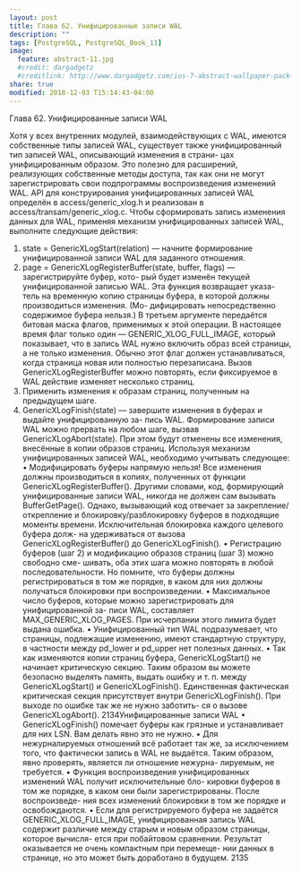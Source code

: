 ```yaml
---
layout: post
title: Глава 62. Унифицированные записи WAL
description: ""
tags: [PostgreSQL, PostgreSQL_Book_11]
image:
  feature: abstract-11.jpg
  #credit: dargadgetz
  #creditlink: http://www.dargadgetz.com/ios-7-abstract-wallpaper-pack-for-iphone-5-and-ipod-touch-retina/
share: true
modified: 2018-12-03 T15:14:43-04:00
---
```

Глава 62. Унифицированные записи WAL

Хотя у всех внутренних модулей, взаимодействующих с WAL, имеются собственные типы записей
WAL, существует также унифицированный тип записей WAL, описывающий изменения в страни-
цах унифицированным образом. Это полезно для расширений, реализующих собственные методы
доступа, так как они не могут зарегистрировать свои подпрограммы воспроизведения изменений
WAL.
API для конструирования унифицированных записей WAL определён в access/generic_xlog.h и
реализован в access/transam/generic_xlog.c.
Чтобы сформировать запись изменения данных для WAL, применяя механизм унифицированных
записей WAL, выполните следующие действия:
1. state = GenericXLogStart(relation) — начните формирование унифицированной записи WAL
для заданного отношения.
2. page = GenericXLogRegisterBuffer(state, buffer, flags) — зарегистрируйте буфер, кото-
рый будет изменён текущей унифицированной записью WAL. Эта функция возвращает указа-
тель на временную копию страницы буфера, в которой должны производиться изменения. (Мо-
дифицировать непосредственно содержимое буфера нельзя.) В третьем аргументе передаётся
битовая маска флагов, применимых к этой операции. В настоящее время флаг только один —
GENERIC_XLOG_FULL_IMAGE, который показывает, что в запись WAL нужно включить образ всей
страницы, а не только изменения. Обычно этот флаг должен устанавливаться, когда страница
новая или полностью перезаписана. Вызов GenericXLogRegisterBuffer можно повторять, если
фиксируемое в WAL действие изменяет несколько страниц.
3. Применить изменения к образам страниц, полученным на предыдущем шаге.
4. GenericXLogFinish(state) — завершите изменения в буферах и выдайте унифицированную за-
пись WAL.
Формирование записи WAL можно прервать на любом шаге, вызвав GenericXLogAbort(state). При
этом будут отменены все изменения, внесённые в копии образов страниц.
Используя механизм унифицированных записей WAL, необходимо учитывать следующее:
• Модифицировать буферы напрямую нельзя! Все изменения должны производиться в копиях,
полученных от функции GenericXLogRegisterBuffer(). Другими словами, код, формирующий
унифицированные записи WAL, никогда не должен сам вызывать BufferGetPage(). Однако,
вызывающий код отвечает за закрепление/открепление и блокировку/разблокировку буферов
в подходящие моменты времени. Исключительная блокировка каждого целевого буфера долж-
на удерживаться от вызова GenericXLogRegisterBuffer() до GenericXLogFinish().
• Регистрацию буферов (шаг 2) и модификацию образов страниц (шаг 3) можно свободно сме-
шивать, оба этих шага можно повторять в любой последовательности. Но помните, что буферы
должны регистрироваться в том же порядке, в каком для них должны получаться блокировки
при воспроизведении.
• Максимальное число буферов, которые можно зарегистрировать для унифицированной за-
писи WAL, составляет MAX_GENERIC_XLOG_PAGES. При исчерпании этого лимита будет выдана
ошибка.
• Унифицированный тип WAL подразумевает, что страницы, подлежащие изменению, имеют
стандартную структуру, в частности между pd_lower и pd_upper нет полезных данных.
• Так как изменяются копии страниц буфера, GenericXLogStart() не начинает критическую
секцию. Таким образом вы можете безопасно выделять память, выдать ошибку и т. п. между
GenericXLogStart() и GenericXLogFinish(). Единственная фактическая критическая секция
присутствует внутри GenericXLogFinish(). При выходе по ошибке так же не нужно заботить-
ся о вызове GenericXLogAbort().
2134Унифицированные записи WAL
• GenericXLogFinish() помечает буферы как грязные и устанавливает для них LSN. Вам делать
явно это не нужно.
• Для нежурналируемых отношений всё работает так же, за исключением того, что фактически
запись в WAL не выдаётся. Таким образом, явно проверять, является ли отношение нежурна-
лируемым, не требуется.
• Функция воспроизведения унифицированных изменений WAL получит исключительные бло-
кировки буферов в том же порядке, в каком они были зарегистрированы. После воспроизведе-
ния всех изменений блокировки в том же порядке и освобождаются.
• Если для регистрируемого буфера не задаётся GENERIC_XLOG_FULL_IMAGE, унифицированная
запись WAL содержит различие между старым и новым образом страницы, которое вычисля-
ется при побайтовом сравнении. Результат оказывается не очень компактным при перемеще-
нии данных в странице, но это может быть доработано в будущем.
2135
